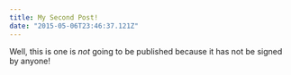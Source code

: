 ```yaml
---
title: My Second Post!
date: "2015-05-06T23:46:37.121Z"
---
```


Well, this is one is _not_ going to be published because it has not be signed by anyone!
